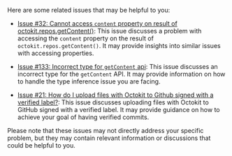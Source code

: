 Here are some related issues that may be helpful to you:

- [Issue #32: Cannot access `content` property on result of octokit.repos.getContent()](https://github.com/octokit/rest.js/issues/32): This issue discusses a problem with accessing the `content` property on the result of `octokit.repos.getContent()`. It may provide insights into similar issues with accessing properties.

- [Issue #133: Incorrect type for `getContent` api](https://github.com/octokit/rest.js/issues/133): This issue discusses an incorrect type for the `getContent` API. It may provide information on how to handle the type inference issue you are facing.

- [Issue #21: How do I upload files with Octokit to Github signed with a verified label?](https://github.com/octokit/rest.js/issues/21): This issue discusses uploading files with Octokit to GitHub signed with a verified label. It may provide guidance on how to achieve your goal of having verified commits.

Please note that these issues may not directly address your specific problem, but they may contain relevant information or discussions that could be helpful to you.